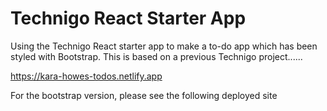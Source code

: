 # Technigo React Starter App

Using the Technigo React starter app to make a to-do app which has been styled with Bootstrap. This is based on a previous Technigo project...... 

https://kara-howes-todos.netlify.app


For the bootstrap version, please see the following deployed site


